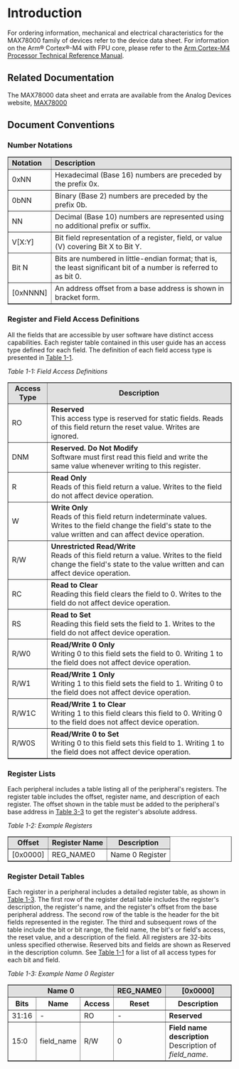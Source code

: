 # Introduction
For ordering information, mechanical and electrical characteristics for the MAX78000 family of devices refer to the device data sheet. For information on the Arm® Cortex®-M4 with FPU core, please refer to the [Arm Cortex-M4 Processor Technical Reference Manual](https://developer.arm.com/documentation/100166/0001).

## Related Documentation
The MAX78000 data sheet and errata are available from the Analog Devices website, [MAX78000](https://www.analog.com/en/products/max78000.html)

## Document Conventions
### Number Notations
<table border="1" cellpadding="5" cellspacing="0">
    <tr style="background-color: #e0e0e0">
        <td><strong>Notation</strong></td>
        <td><strong>Description</strong></td>
    </tr>
    <tr>
        <td>0xNN</td>
        <td>Hexadecimal (Base 16) numbers are preceded by the prefix 0x.</td>
    </tr>
    <tr>
        <td>0bNN</td>
        <td>Binary (Base 2) numbers are preceded by the prefix 0b.</td>
    </tr>
    <tr>
        <td>NN</td>
        <td>Decimal (Base 10) numbers are represented using no additional prefix or suffix.</td>
    </tr>
    <tr>
        <td>V[X:Y]</td>
        <td>Bit field representation of a register, field, or value (V) covering Bit X to Bit Y.</td>
    </tr>
    <tr>
        <td>Bit N</td>
        <td>Bits are numbered in little-endian format; that is, the least significant bit of a number is referred to as bit 0.</td>
    </tr>
    <tr>
        <td>[0xNNNN]</td>
        <td>An address offset from a base address is shown in bracket form.</td>
    </tr>
</table>

### Register and Field Access Definitions
All the fields that are accessible by user software have distinct access capabilities. Each register table contained in this user guide has an access type defined for each field. The definition of each field access type is presented in [Table 1-1](#table1-1-field-access-definitions).

*Table 1-1: Field Access Definitions*
<a name= "table1-1-field-access-definitions"></a>

<table border="1" cellpadding="5" cellspacing="0">
    <tr style="background-color: #e0e0e0; text-align: center">
        <td><strong>Access Type</strong></td>
        <td><strong>Description</strong></td>
    </tr>
    <tr>
        <td>RO</td>
        <td><strong>Reserved</strong><br>This access type is reserved for static fields. Reads of this field return the reset value. Writes are ignored.</td>
    </tr>
    <tr>
        <td>DNM</td>
        <td><strong>Reserved. Do Not Modify</strong><br>Software must first read this field and write the same value whenever writing to this register.</td>
    </tr>
    <tr>
        <td>R</td>
        <td><strong>Read Only</strong><br>Reads of this field return a value. Writes to the field do not affect device operation.</td>
    </tr>
    <tr>
        <td>W</td>
        <td><strong>Write Only</strong><br>Reads of this field return indeterminate values. Writes to the field change the field's state to the value written and can affect device operation.
        </td>
    </tr>
    <tr>
        <td>R/W</td>
        <td><strong>Unrestricted Read/Write</strong><br>Reads of this field return a value. Writes to the field change the field's state to the value written and can affect device operation.
        </td>
    </tr>
    <tr>
        <td>RC</td>
        <td><strong>Read to Clear</strong><br>Reading this field clears the field to 0. Writes to the field do not affect device operation.</td>
    </tr>
    <tr>
        <td>RS</td>
        <td><strong>Read to Set</strong><br>Reading this field sets the field to 1. Writes to the field do not affect device operation.</td>
    </tr>
    <tr>
        <td>R/W0</td>
        <td><strong>Read/Write 0 Only</strong><br>Writing 0 to this field sets the field to 0. Writing 1 to the field does not affect device operation.</td>
    </tr>
    <tr>
        <td>R/W1</td>
        <td><strong>Read/Write 1 Only</strong><br>Writing 1 to this field sets the field to 1. Writing 0 to the field does not affect device operation.</td>
    </tr>
    <tr>
        <td>R/W1C</td>
        <td><strong>Read/Write 1 to Clear</strong><br>Writing 1 to this field clears this field to 0. Writing 0 to the field does not affect device operation.</td>
    </tr>
    <tr>
        <td>R/W0S</td>
        <td><strong>Read/Write 0 to Set</strong><br>Writing 0 to this field sets this field to 1. Writing 1 to the field does not affect device operation.</td>
    </tr>
</table>

### Register Lists
Each peripheral includes a table listing all of the peripheral's registers. The register table includes the offset, register name, and description of each register. The offset shown in the table must be added to the peripheral's base address in [Table 3-3](memory-register-mapping-access.md#apb-peripheral-base-address-map) to get the register's absolute address.

*Table 1-2: Example Registers*
<a name= "table1-2-example-registers"></a>

<table border="1" cellpadding="5" cellspacing="0">
  <tr style="background-color: #e0e0e0; font-weight: bold; text-align: center">
    <td><strong>Offset</strong></td>
    <td><strong>Register Name</strong></td>
    <td><strong>Description</strong></td>
  </tr>
  <tr>
    <td>[0x0000]</td>
    <td>REG_NAME0</td>
    <td>Name 0 Register</td>
  </tr>
</table>

### Register Detail Tables
Each register in a peripheral includes a detailed register table, as shown in [Table 1-3](#table1-3-example-name0-register). The first row of the register detail table includes the register's description, the register's name, and the register's offset from the base peripheral address. The second row of the table is the header for the bit fields represented in the register. The third and subsequent rows of the table include the bit or bit range, the field name, the bit's or field's access, the reset value, and a description of the field. All registers are 32-bits unless specified otherwise. Reserved bits and fields are shown as Reserved in the description column. See [Table 1-1](#table1-1-field-access-definitions) for a list of all access types for each bit and field.

*Table 1-3: Example Name 0 Register*
<a name= "table1-3-example-name0-register"></a>

<table border="1" cellpadding="5" cellspacing="0">
  <tr style="background-color: #e0e0e0; font-weight: bold; text-align: center">
    <td colspan="3">Name 0</td>
    <td colspan="1">REG_NAME0</td>
    <td>[0x0000]</td>
  </tr>
  <tr>
    <th>Bits</th>
    <th>Name</th>
    <th>Access</th>
    <th>Reset</th>
    <th>Description</th>
  </tr>
  <tr>
    <td>31:16</td>
    <td>-</td>
    <td>RO</td>
    <td>-</td>
    <td><strong>Reserved</strong></td>
  </tr>
  <tr>
    <td>15:0</td>
    <td>field_name</td>
    <td>R/W</td>
    <td>0</td>
    <td><strong>Field name description</strong><br>
    Description of <em>field_name</em>.</td>
  </tr>
</table>


